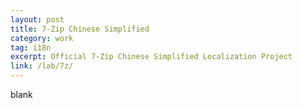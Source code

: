 ```yaml
---
layout: post
title: 7-Zip Chinese Simplified
category: work
tag: i18n
excerpt: Official 7-Zip Chinese Simplified Localization Project
link: /lab/7z/
---
```


blank
